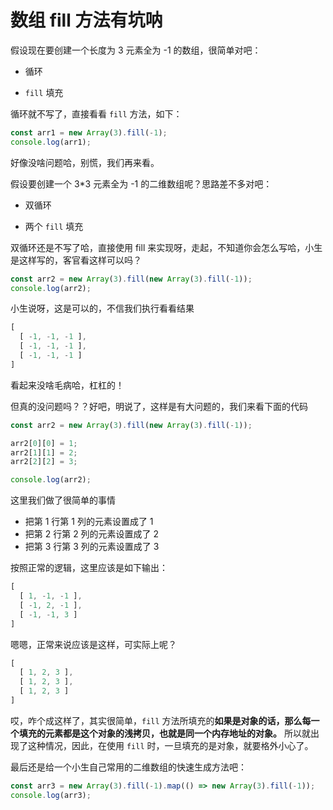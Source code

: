 # 数组 fill 方法有坑呐

假设现在要创建一个长度为 3 元素全为 -1 的数组，很简单对吧：

- 循环

- `fill` 填充

循环就不写了，直接看看 `fill` 方法，如下：

```js
const arr1 = new Array(3).fill(-1);
console.log(arr1);
```

好像没啥问题哈，别慌，我们再来看。

假设要创建一个 3*3 元素全为 -1 的二维数组呢？思路差不多对吧：

- 双循环

- 两个 `fill` 填充

双循环还是不写了哈，直接使用 fill 来实现呀，走起，不知道你会怎么写哈，小生是这样写的，客官看这样可以吗？

```js
const arr2 = new Array(3).fill(new Array(3).fill(-1));
console.log(arr2);
```

小生说呀，这是可以的，不信我们执行看看结果

```js
[ 
  [ -1, -1, -1 ], 
  [ -1, -1, -1 ], 
  [ -1, -1, -1 ] 
]
```

看起来没啥毛病哈，杠杠的！


但真的没问题吗？？好吧，明说了，这样是有大问题的，我们来看下面的代码

```js
const arr2 = new Array(3).fill(new Array(3).fill(-1));

arr2[0][0] = 1;
arr2[1][1] = 2;
arr2[2][2] = 3;

console.log(arr2);
```

这里我们做了很简单的事情

- 把第 1 行第 1 列的元素设置成了 1
- 把第 2 行第 2 列的元素设置成了 2
- 把第 3 行第 3 列的元素设置成了 3

按照正常的逻辑，这里应该是如下输出：

```js
[ 
  [ 1, -1, -1 ], 
  [ -1, 2, -1 ], 
  [ -1, -1, 3 ] 
]
```

嗯嗯，正常来说应该是这样，可实际上呢？

```js
[ 
  [ 1, 2, 3 ], 
  [ 1, 2, 3 ], 
  [ 1, 2, 3 ] 
]
```

哎，咋个成这样了，其实很简单，`fill` 方法所填充的**如果是对象的话，那么每一个填充的元素都是这个对象的浅拷贝，也就是同一个内存地址的对象。** 所以就出现了这种情况，因此，在使用 `fill` 时，一旦填充的是对象，就要格外小心了。



最后还是给一个小生自己常用的二维数组的快速生成方法吧：

```js
const arr3 = new Array(3).fill(-1).map(() => new Array(3).fill(-1));
console.log(arr3);
```


